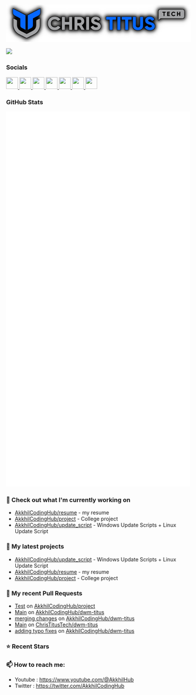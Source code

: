 <p align="center"><img src="https://raw.githubusercontent.com/AkkhilCodingHub/AkkhilCodingHub/main/ctt-600px-github.png" /></p> 

<a href="https://www.twitch.tv/akkhilcodinghub" target="_blank" rel="noreferrer"><img
src="https://img.shields.io/twitch/status/akkhilcodinghub?style=social&label=TWITCH%20STATUS&labelColor=red&color=blue" /></a>

### Socials

<p align="left"> <a href="https://github.com/AkkhilCodingHub" target="_blank" rel="noreferrer"> <picture> <source media="(prefers-color-scheme: dark)" srcset="https://raw.githubusercontent.com/danielcranney/readme-generator/main/public/icons/socials/github-dark.svg" /> <source media="(prefers-color-scheme: light)" srcset="https://raw.githubusercontent.com/danielcranney/readme-generator/main/public/icons/socials/github.svg" /> <img src="https://raw.githubusercontent.com/danielcranney/readme-generator/main/public/icons/socials/github.svg" width="32" height="32" /> </picture> </a> <a href="https://www.instagram.com/akkhilcodinghub" target="_blank" rel="noreferrer"> <picture> <source media="(prefers-color-scheme: dark)" srcset="https://raw.githubusercontent.com/danielcranney/readme-generator/main/public/icons/socials/instagram-dark.svg" /> <source media="(prefers-color-scheme: light)" srcset="https://raw.githubusercontent.com/danielcranney/readme-generator/main/public/icons/socials/instagram.svg" /> <img src="https://raw.githubusercontent.com/danielcranney/readme-generator/main/public/icons/socials/instagram.svg" width="32" height="32" /> </picture> </a> <a href="https://www.linkedin.com/in/akkhil-sharma" target="_blank" rel="noreferrer"> <picture> <source media="(prefers-color-scheme: dark)" srcset="https://raw.githubusercontent.com/danielcranney/readme-generator/main/public/icons/socials/linkedin-dark.svg" /> <source media="(prefers-color-scheme: light)" srcset="https://raw.githubusercontent.com/danielcranney/readme-generator/main/public/icons/socials/linkedin.svg" /> <img src="https://raw.githubusercontent.com/danielcranney/readme-generator/main/public/icons/socials/linkedin.svg" width="32" height="32" /> </picture> </a> <a href="https://x.com/AkkhilCodingHub" target="_blank" rel="noreferrer"> <picture> <source media="(prefers-color-scheme: dark)" srcset="https://raw.githubusercontent.com/danielcranney/readme-generator/main/public/icons/socials/twitter-dark.svg" /> <source media="(prefers-color-scheme: light)" srcset="https://raw.githubusercontent.com/danielcranney/readme-generator/main/public/icons/socials/twitter.svg" /> <img src="https://raw.githubusercontent.com/danielcranney/readme-generator/main/public/icons/socials/twitter.svg" width="32" height="32" /> </picture> </a> <a href="https://www.youtube.com/@AkkhilHub" target="_blank" rel="noreferrer"> <picture> <source media="(prefers-color-scheme: dark)" srcset="https://raw.githubusercontent.com/danielcranney/readme-generator/main/public/icons/socials/youtube-dark.svg" /> <source media="(prefers-color-scheme: light)" srcset="https://raw.githubusercontent.com/danielcranney/readme-generator/main/public/icons/socials/youtube.svg" /> <img src="https://raw.githubusercontent.com/danielcranney/readme-generator/main/public/icons/socials/youtube.svg" width="32" height="32" /> </picture> </a> <a href="https://www.threads.net/@akkhilcodinghub" target="_blank" rel="noreferrer"> <picture> <source media="(prefers-color-scheme: dark)" srcset="https://raw.githubusercontent.com/danielcranney/readme-generator/main/public/icons/socials/threads-dark.svg" /> <source media="(prefers-color-scheme: light)" srcset="https://raw.githubusercontent.com/danielcranney/readme-generator/main/public/icons/socials/threads.svg" /> <img src="https://raw.githubusercontent.com/danielcranney/readme-generator/main/public/icons/socials/threads.svg" width="32" height="32" /> </picture> </a> <a href="https://www.twitch.tv/akkhilcodinghub" target="_blank" rel="noreferrer"> <picture> <source media="(prefers-color-scheme: dark)" srcset="https://raw.githubusercontent.com/danielcranney/readme-generator/main/public/icons/socials/twitch-dark.svg" /> <source media="(prefers-color-scheme: light)" srcset="https://raw.githubusercontent.com/danielcranney/readme-generator/main/public/icons/socials/twitch.svg" /> <img src="https://raw.githubusercontent.com/danielcranney/readme-generator/main/public/icons/socials/twitch.svg" width="32" height="32" /> </picture> </a></p>

### GitHub Stats

<p align="left"><img src="https://raw.githubusercontent.com/AkkhilCodingHub/AkkhilCodingHub/main/github-metrics.svg" /></p>

### 👷 Check out what I'm currently working on

- [AkkhilCodingHub/resume](https://github.com/AkkhilCodingHub/resume) - my resume
- [AkkhilCodingHub/project](https://github.com/AkkhilCodingHub/project) - College project
- [AkkhilCodingHub/update_script](https://github.com/AkkhilCodingHub/update_script) - Windows Update Scripts &#43; Linux Update Script
### 🌱 My latest projects

- [AkkhilCodingHub/update_script](https://github.com/AkkhilCodingHub/update_script) - Windows Update Scripts &#43; Linux Update Script
- [AkkhilCodingHub/resume](https://github.com/AkkhilCodingHub/resume) - my resume
- [AkkhilCodingHub/project](https://github.com/AkkhilCodingHub/project) - College project
### 🔨 My recent Pull Requests

- [Test](https://github.com/AkkhilCodingHub/project/pull/12) on [AkkhilCodingHub/project](https://github.com/AkkhilCodingHub/project)
- [Main](https://github.com/AkkhilCodingHub/dwm-titus/pull/10) on [AkkhilCodingHub/dwm-titus](https://github.com/AkkhilCodingHub/dwm-titus)
- [merging changes](https://github.com/AkkhilCodingHub/dwm-titus/pull/9) on [AkkhilCodingHub/dwm-titus](https://github.com/AkkhilCodingHub/dwm-titus)
- [Main](https://github.com/ChrisTitusTech/dwm-titus/pull/64) on [ChrisTitusTech/dwm-titus](https://github.com/ChrisTitusTech/dwm-titus)
- [adding typo fixes](https://github.com/AkkhilCodingHub/dwm-titus/pull/8) on [AkkhilCodingHub/dwm-titus](https://github.com/AkkhilCodingHub/dwm-titus)
### ⭐ Recent Stars


### 📫 How to reach me:
  - Youtube   : <https://www.youtube.com/@AkkhilHub>
  - Twitter   : <https://twitter.com/AkkhilCodingHub>
